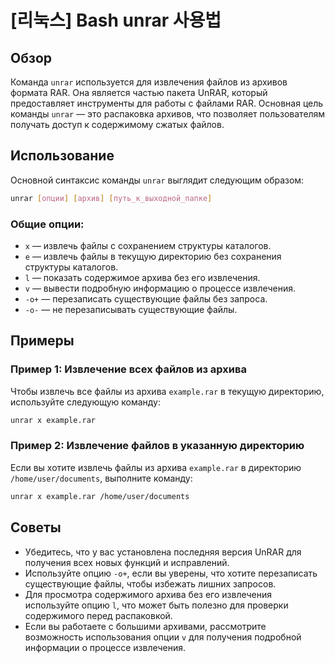 # [리눅스] Bash unrar 사용법

## Обзор
Команда `unrar` используется для извлечения файлов из архивов формата RAR. Она является частью пакета UnRAR, который предоставляет инструменты для работы с файлами RAR. Основная цель команды `unrar` — это распаковка архивов, что позволяет пользователям получать доступ к содержимому сжатых файлов.

## Использование
Основной синтаксис команды `unrar` выглядит следующим образом:

```bash
unrar [опции] [архив] [путь_к_выходной_папке]
```

### Общие опции:
- `x` — извлечь файлы с сохранением структуры каталогов.
- `e` — извлечь файлы в текущую директорию без сохранения структуры каталогов.
- `l` — показать содержимое архива без его извлечения.
- `v` — вывести подробную информацию о процессе извлечения.
- `-o+` — перезаписать существующие файлы без запроса.
- `-o-` — не перезаписывать существующие файлы.

## Примеры
### Пример 1: Извлечение всех файлов из архива
Чтобы извлечь все файлы из архива `example.rar` в текущую директорию, используйте следующую команду:

```bash
unrar x example.rar
```

### Пример 2: Извлечение файлов в указанную директорию
Если вы хотите извлечь файлы из архива `example.rar` в директорию `/home/user/documents`, выполните команду:

```bash
unrar x example.rar /home/user/documents
```

## Советы
- Убедитесь, что у вас установлена последняя версия UnRAR для получения всех новых функций и исправлений.
- Используйте опцию `-o+`, если вы уверены, что хотите перезаписать существующие файлы, чтобы избежать лишних запросов.
- Для просмотра содержимого архива без его извлечения используйте опцию `l`, что может быть полезно для проверки содержимого перед распаковкой.
- Если вы работаете с большими архивами, рассмотрите возможность использования опции `v` для получения подробной информации о процессе извлечения.